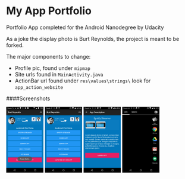 # My App Portfolio
Portfolio App completed for the Android Nanodegree by Udacity

As a joke the display photo is Burt Reynolds, the project is meant to be forked.

The major components to change:

 + Profile pic, found under `mipmap`
 + Site urls found in `MainActivity.java`
 + ActionBar url found under `res\values\strings\` look for `app_action_website`

####Screenshots

<img src="screenshots/screen1.png" width="100" />
<img src="screenshots/screen3.png" width="100" />
<img src="screenshots/screen4.png" width="100" />
<img src="screenshots/app_icon.png" width="100" />

<br />
